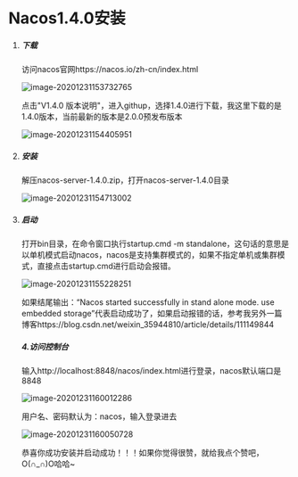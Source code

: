# Nacos1.4.0安装

1. ##### 下载

   访问nacos官网https://nacos.io/zh-cn/index.html

   ![image-20201231153732765](C:\Users\Administrator\AppData\Roaming\Typora\typora-user-images\image-20201231153732765.png)

   点击"V1.4.0 版本说明"，进入githup，选择1.4.0进行下载，我这里下载的是1.4.0版本，当前最新的版本是2.0.0预发布版本

   ![image-20201231154405951](C:\Users\Administrator\AppData\Roaming\Typora\typora-user-images\image-20201231154405951.png)

2. ##### 安装

   解压nacos-server-1.4.0.zip，打开nacos-server-1.4.0目录

   ![image-20201231154713002](C:\Users\Administrator\AppData\Roaming\Typora\typora-user-images\image-20201231154713002.png)

3. ##### 启动

   打开bin目录，在命令窗口执行startup.cmd -m standalone，这句话的意思是以单机模式启动nacos，nacos是支持集群模式的，如果不指定单机或集群模式，直接点击startup.cmd进行启动会报错。

   ![image-20201231155228251](C:\Users\Administrator\AppData\Roaming\Typora\typora-user-images\image-20201231155228251.png)

   

   如果结尾输出：“Nacos started successfully in stand alone mode. use embedded storage”代表启动成功了，如果启动报错的话，参考我另外一篇博客https://blog.csdn.net/weixin_35944810/article/details/111149844

   

   ##### 4.访问控制台

   输入http://localhost:8848/nacos/index.html进行登录，nacos默认端口是8848

   ![image-20201231160012286](C:\Users\Administrator\AppData\Roaming\Typora\typora-user-images\image-20201231160012286.png)

   

   用户名、密码默认为：nacos，输入登录进去

   ![image-20201231160050728](C:\Users\Administrator\AppData\Roaming\Typora\typora-user-images\image-20201231160050728.png)

   

   恭喜你成功安装并启动成功！！！如果你觉得很赞，就给我点个赞吧，O(∩_∩)O哈哈~

​		

### 







